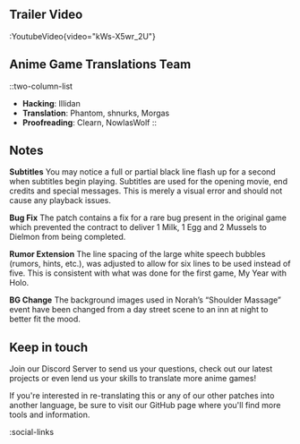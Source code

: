 ## Trailer Video
:YoutubeVideo{video="kWs-X5wr_2U"}

## Anime Game Translations Team
::two-column-list
- **Hacking**: Illidan
- **Translation**: Phantom, shnurks, Morgas
- **Proofreading**: Clearn, NowlasWolf
::

## Notes
**Subtitles**
You may notice a full or partial black line flash up for a second when subtitles begin playing. Subtitles are used for the opening movie, end credits and special messages. This is merely a visual error and should not cause any playback issues.

**Bug Fix**
The patch contains a fix for a rare bug present in the original game which prevented the contract to deliver 1 Milk, 1 Egg and 2 Mussels to Dielmon from being completed.

**Rumor Extension**
The line spacing of the large white speech bubbles (rumors, hints, etc.), was adjusted to allow for six lines to be used instead of five. This is consistent with what was done for the first game, My Year with Holo.

**BG Change**
The background images used in Norah’s “Shoulder Massage” event have been changed from a day street scene to an inn at night to better fit the mood.

## Keep in touch
Join our Discord Server to send us your questions, check out our latest projects or even lend us your skills to translate more anime games!

If you're interested in re-translating this or any of our other patches into another language, be sure to visit our GitHub page where you'll find more tools and information.

<!-- Social media, Discord and blog buttons -->
:social-links